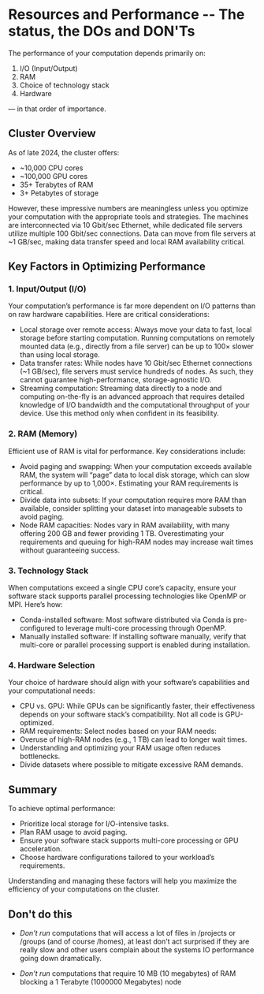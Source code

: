 # Resources and Performance -- The status, the DOs and DON'Ts

The performance of your computation depends primarily on:

 1. I/O (Input/Output)
 2. RAM
 3. Choice of technology stack
 4. Hardware

— in that order of importance.

## Cluster Overview

As of late 2024, the cluster offers:

- ~10,000 CPU cores
- ~100,000 GPU cores
- 35+ Terabytes of RAM
- 3+ Petabytes of storage

However, these impressive numbers are meaningless unless you optimize your computation with the appropriate tools and strategies. The machines are interconnected via 10 Gbit/sec Ethernet, while dedicated file servers utilize multiple 100 Gbit/sec connections. Data can move from file servers at ~1 GB/sec, making data transfer speed and local RAM availability critical.

## Key Factors in Optimizing Performance

### 1. Input/Output (I/O)

Your computation’s performance is far more dependent on I/O patterns than on raw hardware capabilities. Here are critical considerations:

- Local storage over remote access:
Always move your data to fast, local storage before starting computation. Running computations on remotely mounted data (e.g., directly from a file server) can be up to 100× slower than using local storage.
- Data transfer rates:
While nodes have 10 Gbit/sec Ethernet connections (~1 GB/sec), file servers must service hundreds of nodes. As such, they cannot guarantee high-performance, storage-agnostic I/O.
- Streaming computation:
Streaming data directly to a node and computing on-the-fly is an advanced approach that requires detailed knowledge of I/O bandwidth and the computational throughput of your device. Use this method only when confident in its feasibility.

### 2. RAM (Memory)

Efficient use of RAM is vital for performance. Key considerations include:

- Avoid paging and swapping:
When your computation exceeds available RAM, the system will “page” data to local disk storage, which can slow performance by up to 1,000×. Estimating your RAM requirements is critical.
- Divide data into subsets:
If your computation requires more RAM than available, consider splitting your dataset into manageable subsets to avoid paging.
- Node RAM capacities:
Nodes vary in RAM availability, with many offering 200 GB and fewer providing 1 TB. Overestimating your requirements and queuing for high-RAM nodes may increase wait times without guaranteeing success.

### 3. Technology Stack

When computations exceed a single CPU core’s capacity, ensure your software stack supports parallel processing technologies like OpenMP or MPI. Here’s how:

- Conda-installed software:
Most software distributed via Conda is pre-configured to leverage multi-core processing through OpenMP.
- Manually installed software:
If installing software manually, verify that multi-core or parallel processing support is enabled during installation.

### 4. Hardware Selection

Your choice of hardware should align with your software’s capabilities and your computational needs:

- CPU vs. GPU:
While GPUs can be significantly faster, their effectiveness depends on your software stack’s compatibility. Not all code is GPU-optimized.
- RAM requirements:
Select nodes based on your RAM needs:
- Overuse of high-RAM nodes (e.g., 1 TB) can lead to longer wait times.
- Understanding and optimizing your RAM usage often reduces bottlenecks.
- Divide datasets where possible to mitigate excessive RAM demands.

## Summary

To achieve optimal performance:

- Prioritize local storage for I/O-intensive tasks.
- Plan RAM usage to avoid paging.
- Ensure your software stack supports multi-core processing or GPU acceleration.
- Choose hardware configurations tailored to your workload’s requirements.

Understanding and managing these factors will help you maximize the efficiency of your computations on the cluster.

## Don't do this

- _Don't run_ computations that will access a lot of files in /projects or /groups (and of course /homes), at least don't act surprised if they are really slow and other users complain about the systems IO performance going down dramatically.

- _Don't run_ computations that require 10 MB (10 megabytes) of RAM blocking a 1 Terabyte (1000000 Megabytes) node
